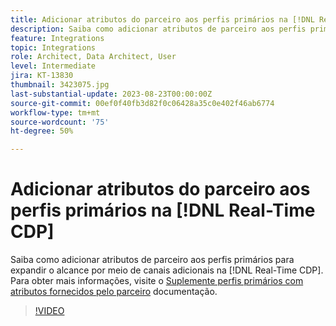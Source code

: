 ```yaml
---
title: Adicionar atributos do parceiro aos perfis primários na [!DNL Real-Time CDP]
description: Saiba como adicionar atributos de parceiro aos perfis primários para expandir o alcance por meio de canais adicionais na [!DNL Real-Time CDP].
feature: Integrations
topic: Integrations
role: Architect, Data Architect, User
level: Intermediate
jira: KT-13830
thumbnail: 3423075.jpg
last-substantial-update: 2023-08-23T00:00:00Z
source-git-commit: 00ef0f40fb3d82f0c06428a35c0e402f46ab6774
workflow-type: tm+mt
source-wordcount: '75'
ht-degree: 50%

---
```


# Adicionar atributos do parceiro aos perfis primários na [!DNL Real-Time CDP]

Saiba como adicionar atributos de parceiro aos perfis primários para expandir o alcance por meio de canais adicionais na [!DNL Real-Time CDP]. Para obter mais informações, visite o [Suplemente perfis primários com atributos fornecidos pelo parceiro](https://experienceleague.adobe.com/docs/experience-platform/rtcdp/use-cases/partner-data/supplement-first-party-profiles.html) documentação.

>[!VIDEO](https://video.tv.adobe.com/v/3423075/?learn=on)

